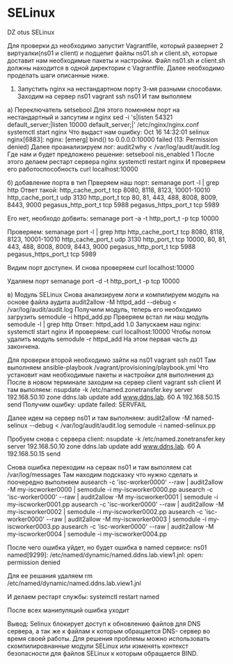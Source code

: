 # SELinux
DZ otus SELinux

Для проверки дз необходимо запустит Vagrantfile, который
развернет 2 виртуалки(ns01 и client) и подцепит файлы ns01.sh и client.sh, которые
доставит нам необходимые пакеты и настройки. Файл ns01.sh и client.sh должны
находится в одной директории с Vagrantfile. Далее необходимо
проделать шаги описанные ниже.

1. Запустить nginx на нестандартном порту 3-мя разными способами.
Заходим на сервер ns01
vagrant ssh ns01
И там выполяем

a) Переключатель setsebool
Для этого поменяем порт на нестандартный и запсутим и nginx
sed -i 's|listen       54321 default_server;|listen       10000 default_server;|' /etc/nginx/nginx.conf
systemctl start nginx
Что выдаст нам ошибку:
Oct 16 14:32:01 selinux nginx[6883]: nginx: [emerg] bind() to 0.0.0.0:10000 failed (13: Permission denied)
Далее проанализируем лог:
audit2why < /var/log/audit/audit.log
Где нам и будет предложено решение:
setsebool nis_enabled 1
После этого делаем рестарт сервера nginx
systemctl restart nginx
И проверяем его работоспособность
curl localhost:10000

б) добавление порта в тип
Прверяем наш порт:
semanage port -l | grep http
Ответ такой:
http_cache_port_t              tcp      8080, 8118, 8123, 10001-10010
http_cache_port_t              udp      3130
http_port_t                    tcp      80, 81, 443, 488, 8008, 8009, 8443, 9000
pegasus_http_port_t            tcp      5988
pegasus_https_port_t           tcp      5989

Его нет, необходо добвить:
semanage port -a -t http_port_t -p tcp 10000

Проверяем:
semanage port -l | grep http
http_cache_port_t              tcp      8080, 8118, 8123, 10001-10010
http_cache_port_t              udp      3130
http_port_t                    tcp      10000, 80, 81, 443, 488, 8008, 8009, 8443, 9000
pegasus_http_port_t            tcp      5988
pegasus_https_port_t           tcp      5989

Видим порт доступен. И снова проверяем
curl localhost:10000

Удаляем порт 
semanage port -d -t http_port_t -p tcp 10000

в) Модуль SELinux
Снова анализируем логи и компилируем модуль на основе файла аудита
audit2allow -M httpd_add --debug < /var/log/audit/audit.log
Получили модуль, теперь его необходимо загрузить
semodule -i httpd_add.pp
Прверяем встал ли наш модуль
semodule -l | grep http
Ответ:
httpd_add       1.0
Запускаем наш nginx:
systemctl start nginx
И проверяем:
curl localhost:10000
Чтобы потом удалить модуль
semodule -r httpd_add
На этом первая часть дз закончена.

Для проверки второй необходимо зайти на ns01
vagrant ssh ns01
Там выполняем
ansible-playbook /vagrant/provisioning/playbook.yml
Что установит нам необходимые пакеты и настройки для выполнения дз
После в новом терминале заходим на сервер client
vagrant ssh client
И там выполяем:
nsupdate -k /etc/named.zonetransfer.key
server 192.168.50.10
zone ddns.lab
update add www.ddns.lab. 60 A 192.168.50.15
send
Получим ошибку:
update failed: SERVFAIL

Далее идем на сервер ns01 и там выполняем:
audit2allow -M named-selinux --debug  < /var/log/audit/audit.log
semodule -i named-selinux.pp

Пробуем снова с сервера client:
nsupdate -k /etc/named.zonetransfer.key
server 192.168.50.10
zone ddns.lab
update add www.ddns.lab. 60 A 192.168.50.15
send

Снова ошибка переходим на сервак ns01 и там выполяем
cat /var/log/messages
Там находим подсказку что нужно сделать и поочередно выполняем
ausearch -c 'isc-worker0000' --raw | audit2allow -M my-iscworker0000 | semodule -i my-iscworker0000.pp
ausearch -c 'isc-worker0000' --raw | audit2allow -M my-iscworker0001 | semodule -i my-iscworker0001.pp
ausearch -c 'isc-worker0000' --raw | audit2allow -M my-iscworker0002 | semodule -i my-iscworker0002.pp
ausearch -c 'isc-worker0000' --raw | audit2allow -M my-iscworker0003 | semodule -i my-iscworker0003.pp
ausearch -c 'isc-worker0000' --raw | audit2allow -M my-iscworker0004 | semodule -i my-iscworker0004.pp

После чего ошибка уйдет, но будет ошибка в named сервисе:
ns01 named[9299]: /etc/named/dynamic/named.ddns.lab.view1.jnl: open: permission denied

Для ее решания удаляем
rm /etc/named/dynamic/named.ddns.lab.view1.jnl

И делаем рестарт службы:
systemctl restart named

После всех манипуляций ошибка уходит

Вывод:
Selinux блокирует доступ к обновлению файлов для DNS сервера, а так же к файлам к которым обращается DNS-
сервер во время своей работы. 
Для решения проблемы можно использовать скомпилировнанные модули SELinux или изменять контекст безопасности
для файлов SELinux к которым обращается BIND.